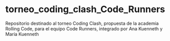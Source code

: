 # torneo_coding_clash_Code_Runners
Repositorio destinado al torneo Coding Clash, propuesta de la academia Rolling Code, para el equipo Code Runners, integrado por Ana Kuenneth y María Kuenneth
